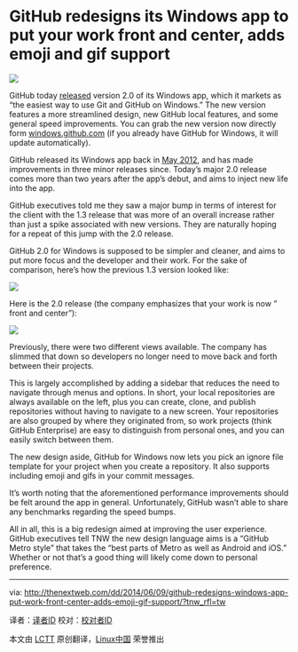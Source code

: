 GitHub redesigns its Windows app to put your work front and center, adds emoji and gif support
================================================================================
![](http://cdn1.tnwcdn.com/wp-content/blogs.dir/1/files/2012/05/2012-05-21_10h05_58-657x245.jpg)

GitHub today [released][1] version 2.0 of its Windows app, which it markets as “the easiest way to use Git and GitHub on Windows.” The new version features a more streamlined design, new GitHub local features, and some general speed improvements. You can grab the new version now directly form [windows.github.com][2] (if you already have GitHub for Windows, it will update automatically).

GitHub released its Windows app back in [May 2012][3], and has made improvements in three minor releases since. Today’s major 2.0 release comes more than two years after the app’s debut, and aims to inject new life into the app.

GitHub executives told me they saw a major bump in terms of interest for the client with the 1.3 release that was more of an overall increase rather than just a spike associated with new versions. They are naturally hoping for a repeat of this jump with the 2.0 release.

GitHub 2.0 for Windows is supposed to be simpler and cleaner, and aims to put more focus and the developer and their work. For the sake of comparison, here’s how the previous 1.3 version looked like:

![](http://cdn1.tnwcdn.com/wp-content/blogs.dir/1/files/2014/06/GitHub-for-Windows-1_3_3-screenshot.png)

Here is the 2.0 release (the company emphasizes that your work is now ” front and center”):

![](http://cdn1.tnwcdn.com/wp-content/blogs.dir/1/files/2014/06/GitHub-for-Windows-2.0-screenshot.png)

Previously, there were two different views available. The company has slimmed that down so developers no longer need to move back and forth between their projects.

This is largely accomplished by adding a sidebar that reduces the need to navigate through menus and options. In short, your local repositories are always available on the left, plus you can create, clone, and publish repositories without having to navigate to a new screen. Your repositories are also grouped by where they originated from, so work projects (think GitHub Enterprise) are easy to distinguish from personal ones, and you can easily switch between them.

The new design aside, GitHub for Windows now lets you pick an ignore file template for your project when you create a repository. It also supports including emoji and gifs in your commit messages.

It’s worth noting that the aforementioned performance improvements should be felt around the app in general. Unfortunately, GitHub wasn’t able to share any benchmarks regarding the speed bumps.

All in all, this is a big redesign aimed at improving the user experience. GitHub executives tell TNW the new design language aims is a “GitHub Metro style” that takes the “best parts of Metro as well as Android and iOS.” Whether or not that’s a good thing will likely come down to personal preference.

--------------------------------------------------------------------------------

via: http://thenextweb.com/dd/2014/06/09/github-redesigns-windows-app-put-work-front-center-adds-emoji-gif-support/?tnw_rfl=tw

译者：[译者ID](https://github.com/译者ID) 校对：[校对者ID](https://github.com/校对者ID)

本文由 [LCTT](https://github.com/LCTT/TranslateProject) 原创翻译，[Linux中国](http://linux.cn/) 荣誉推出

[1]:https://github.com/blog/1844-say-hello-to-github-for-windows-2-0
[2]:http://windows.github.com/
[3]:http://thenextweb.com/apps/2012/05/21/github-releases-its-windows-app-at-last/